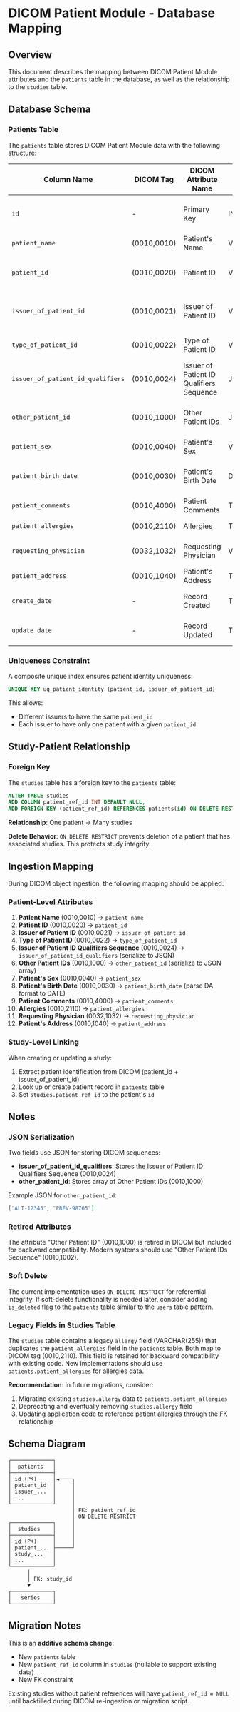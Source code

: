 # DICOM Patient Module - Database Mapping

## Overview

This document describes the mapping between DICOM Patient Module attributes and the `patients` table in the database, as well as the relationship to the `studies` table.

## Database Schema

### Patients Table

The `patients` table stores DICOM Patient Module data with the following structure:

| Column Name | DICOM Tag | DICOM Attribute Name | Data Type | Notes |
|-------------|-----------|---------------------|-----------|-------|
| `id` | - | Primary Key | INT | Auto-increment surrogate key |
| `patient_name` | (0010,0010) | Patient's Name | VARCHAR(255) | Full name of the patient |
| `patient_id` | (0010,0020) | Patient ID | VARCHAR(64) | Primary identifier assigned by issuer |
| `issuer_of_patient_id` | (0010,0021) | Issuer of Patient ID | VARCHAR(128) | Organization that issued the Patient ID |
| `type_of_patient_id` | (0010,0022) | Type of Patient ID | VARCHAR(64) | TEXT, RFID, or BARCODE |
| `issuer_of_patient_id_qualifiers` | (0010,0024) | Issuer of Patient ID Qualifiers Sequence | JSON | Sequence stored as JSON |
| `other_patient_id` | (0010,1000) | Other Patient IDs | JSON | Array of alternative IDs stored as JSON |
| `patient_sex` | (0010,0040) | Patient's Sex | VARCHAR(16) | M, F, O, or U |
| `patient_birth_date` | (0010,0030) | Patient's Birth Date | DATE | DICOM DA format parsed to DATE |
| `patient_comments` | (0010,4000) | Patient Comments | TEXT | Free-text comments |
| `patient_allergies` | (0010,2110) | Allergies | TEXT | Patient allergies |
| `requesting_physician` | (0032,1032) | Requesting Physician | VARCHAR(255) | Requesting physician name |
| `patient_address` | (0010,1040) | Patient's Address | TEXT | Mailing address |
| `create_date` | - | Record Created | TIMESTAMP | Auto-populated on insert |
| `update_date` | - | Record Updated | TIMESTAMP | Auto-updated on modification |

### Uniqueness Constraint

A composite unique index ensures patient identity uniqueness:

```sql
UNIQUE KEY uq_patient_identity (patient_id, issuer_of_patient_id)
```

This allows:
- Different issuers to have the same `patient_id`
- Each issuer to have only one patient with a given `patient_id`

## Study-Patient Relationship

### Foreign Key

The `studies` table has a foreign key to the `patients` table:

```sql
ALTER TABLE studies 
ADD COLUMN patient_ref_id INT DEFAULT NULL,
ADD FOREIGN KEY (patient_ref_id) REFERENCES patients(id) ON DELETE RESTRICT;
```

**Relationship**: One patient → Many studies

**Delete Behavior**: `ON DELETE RESTRICT` prevents deletion of a patient that has associated studies. This protects study integrity.

## Ingestion Mapping

During DICOM object ingestion, the following mapping should be applied:

### Patient-Level Attributes

1. **Patient Name** (0010,0010) → `patient_name`
2. **Patient ID** (0010,0020) → `patient_id`
3. **Issuer of Patient ID** (0010,0021) → `issuer_of_patient_id`
4. **Type of Patient ID** (0010,0022) → `type_of_patient_id`
5. **Issuer of Patient ID Qualifiers Sequence** (0010,0024) → `issuer_of_patient_id_qualifiers` (serialize to JSON)
6. **Other Patient IDs** (0010,1000) → `other_patient_id` (serialize to JSON array)
7. **Patient's Sex** (0010,0040) → `patient_sex`
8. **Patient's Birth Date** (0010,0030) → `patient_birth_date` (parse DA format to DATE)
9. **Patient Comments** (0010,4000) → `patient_comments`
10. **Allergies** (0010,2110) → `patient_allergies`
11. **Requesting Physician** (0032,1032) → `requesting_physician`
12. **Patient's Address** (0010,1040) → `patient_address`

### Study-Level Linking

When creating or updating a study:
1. Extract patient identification from DICOM (patient_id + issuer_of_patient_id)
2. Look up or create patient record in `patients` table
3. Set `studies.patient_ref_id` to the patient's `id`

## Notes

### JSON Serialization

Two fields use JSON for storing DICOM sequences:

- **issuer_of_patient_id_qualifiers**: Stores the Issuer of Patient ID Qualifiers Sequence (0010,0024)
- **other_patient_id**: Stores array of Other Patient IDs (0010,1000)

Example JSON for `other_patient_id`:
```json
["ALT-12345", "PREV-98765"]
```

### Retired Attributes

The attribute "Other Patient ID" (0010,1000) is retired in DICOM but included for backward compatibility. Modern systems should use "Other Patient IDs Sequence" (0010,1002).

### Soft Delete

The current implementation uses `ON DELETE RESTRICT` for referential integrity. If soft-delete functionality is needed later, consider adding `is_deleted` flag to the `patients` table similar to the `users` table pattern.

### Legacy Fields in Studies Table

The `studies` table contains a legacy `allergy` field (VARCHAR(255)) that duplicates the `patient_allergies` field in the `patients` table. Both map to DICOM tag (0010,2110). This field is retained for backward compatibility with existing code. New implementations should use `patients.patient_allergies` for allergies data.

**Recommendation**: In future migrations, consider:
1. Migrating existing `studies.allergy` data to `patients.patient_allergies`
2. Deprecating and eventually removing `studies.allergy` field
3. Updating application code to reference patient allergies through the FK relationship

## Schema Diagram

```
┌─────────────┐
│  patients   │
├─────────────┤
│ id (PK)     │◄────┐
│ patient_id  │     │
│ issuer_...  │     │
│ ...         │     │
└─────────────┘     │
                    │ FK: patient_ref_id
                    │ ON DELETE RESTRICT
┌─────────────┐     │
│  studies    │     │
├─────────────┤     │
│ id (PK)     │     │
│ patient_... ├─────┘
│ study_...   │
│ ...         │
└─────────────┘
      │
      │ FK: study_id
      ▼
┌─────────────┐
│   series    │
└─────────────┘
```

## Migration Notes

This is an **additive schema change**:
- New `patients` table
- New `patient_ref_id` column in `studies` (nullable to support existing data)
- New FK constraint

Existing studies without patient references will have `patient_ref_id = NULL` until backfilled during DICOM re-ingestion or migration script.
